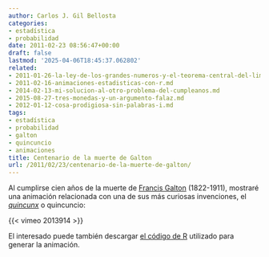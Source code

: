 ```yaml
---
author: Carlos J. Gil Bellosta
categories:
- estadística
- probabilidad
date: 2011-02-23 08:56:47+00:00
draft: false
lastmod: '2025-04-06T18:45:37.062802'
related:
- 2011-01-26-la-ley-de-los-grandes-numeros-y-el-teorema-central-del-limite-en-dos-animaciones.md
- 2011-02-16-animaciones-estadisticas-con-r.md
- 2014-02-13-mi-solucion-al-otro-problema-del-cumpleanos.md
- 2015-08-27-tres-monedas-y-un-argumento-falaz.md
- 2012-01-12-cosa-prodigiosa-sin-palabras-i.md
tags:
- estadística
- probabilidad
- galton
- quincuncio
- animaciones
title: Centenario de la muerte de Galton
url: /2011/02/23/centenario-de-la-muerte-de-galton/
---
```


Al cumplirse cien años de la muerte de [Francis Galton](http://es.wikipedia.org/wiki/Francis_Galton) (1822-1911), mostraré una animación relacionada con una de sus más curiosas invenciones, el _[quincunx](http://en.wikipedia.org/wiki/Bean_machine)_ o quincuncio:

{{< vimeo 2013914 >}}

El interesado puede también descargar [el código de R](https://yihui.org/animation/example/quincunx/) utilizado para generar la animación.